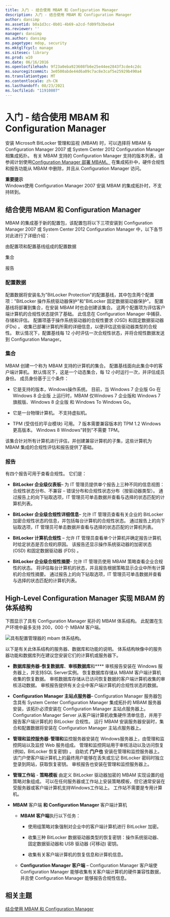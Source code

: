 ```yaml
---
title: 入门 - 结合使用 MBAM 和 Configuration Manager
description: 入门 - 结合使用 MBAM 和 Configuration Manager
author: dansimp
ms.assetid: b0a1d3cc-0b01-4b69-a2cd-fd09fb3beda4
ms.reviewer: ''
manager: dansimp
ms.author: dansimp
ms.pagetype: mdop, security
ms.mktglfcycl: manage
ms.sitesec: library
ms.prod: w10
ms.date: 06/16/2016
ms.openlocfilehash: 9f23a0eba923608fb6e25e44ee2843f3cde4c2dc
ms.sourcegitcommit: 3e0500abde44d6a09c7ac8e3caf5e25929b490a4
ms.translationtype: MT
ms.contentlocale: zh-CN
ms.lasthandoff: 08/23/2021
ms.locfileid: "11910807"
---
```

# <a name="getting-started---using-mbam-with-configuration-manager"></a>入门 - 结合使用 MBAM 和 Configuration Manager


安装 Microsoft BitLocker 管理和监视 (MBAM) 时，可以选择将 MBAM 与 Configuration Manager 2007 或 System Center 2012 Configuration Manager 相集成拓扑。 有关 MBAM 支持的 Configuration Manager 支持的版本列表，请参阅计划使用[Configuration Manager 部署 MBAM。](planning-to-deploy-mbam-with-configuration-manager-2.md) 在集成拓扑中，硬件合规性和报告功能从 MBAM 中删除，并且从 Configuration Manager 访问。

**重要提示**  
Windows使用 Configuration Manager 2007 安装 MBAM 的集成拓扑时，不支持转到。

 

## <a name="using-mbam-with-configuration-manager"></a>结合使用 MBAM 和 Configuration Manager


MBAM 的集成基于新的配置包，该配置包将以下三项安装到 Configuration Manager 2007 或 System Center 2012 Configuration Manager 中，以下各节对此进行了详细介绍：

由配置项和配置基线组成的配置数据

集合

报告

### <a name="configuration-data"></a>配置数据

配置数据将安装名为"BitLocker Protection"的配置基线，其中包含两个配置项："BitLocker 操作系统驱动器保护"和"BitLocker 固定数据驱动器保护"。 配置基线将部署到集合，在安装 MBAM 时也会创建该集合。 这两个配置项为评估客户端计算机的合规性状态提供了基础。 此信息在 Configuration Manager 中捕获、存储和评估。 配置项基于操作系统驱动器的合规性要求 (OSD) 和固定数据驱动器 (FDs) 。 收集已部署计算机所需的详细信息，以便评估这些驱动器类型的合规性。 默认情况下，配置基线每 12 小时评估一次合规性状态，并将合规性数据发送到 Configuration Manager。

### <a name="collection"></a>集合

MBAM 创建一个称为 MBAM 支持的计算机的集合。 配置基线面向此集合中的客户端计算机。 默认情况下，这是一个动态集合，每 12 小时运行一次，并评估成员身份。 成员身份基于三个条件：

-   它是支持的版本，Windows操作系统。 目前，当 Windows 7 企业版 Go 在 Windows 8 企业版 上运行时，MBAM 仅Windows 7 企业版和 Windows 7 旗舰版、Windows 8 企业版 和 Windows To Windows Go。

-   它是一台物理计算机。 不支持虚拟机。

-   TPM (受信任的平台模块) 可用。 7 版本需要兼容版本的 TPM 1.2 Windows更高版本。 Windows 8 Windows"转到"不需要 TPM。

该集合针对所有计算机进行评估，并创建兼容计算机的子集，这些计算机为 MBAM 集成的合规性评估和报告提供了基础。

### <a name="reports"></a>报告

有四个报告可用于查看合规性。 它们是：

-   **BitLocker 企业级仪表板**– 为 IT 管理员提供单个报告上三种不同的信息视图：合规性状态分布、不兼容 – 错误分布和合规性状态分布（按驱动器类型）。 通过报告上的向下钻取选项，IT 管理员可单击数据并查看与选择的状态匹配的计算机列表。

-   **BitLocker 企业级合规性详细信息**– 允许 IT 管理员查看有关企业的 BitLocker 加密合规性状态的信息，并包括每台计算机的合规性状态。 通过报告上的向下钻取选项，IT 管理员可单击数据并查看与选择的状态匹配的计算机列表。

-   **BitLocker 计算机合规性** – 允许 IT 管理员查看单个计算机并确定报告计算机时给定状态是否合规的原因。 该报告还显示操作系统驱动器的加密状态 (OSD) 和固定数据驱动器 (FDS) 。

-   **BitLocker 企业级合规性摘要**- 允许 IT 管理员使用 MBAM 策略查看企业合规性的状态。 将评估每台计算机的状态，并且报告根据策略显示企业中所有计算机的合规性摘要。 通过报告上的向下钻取选项，IT 管理员可单击数据并查看与选择的状态匹配的计算机列表。

## <a name="high-level-architecture-of-mbam-with-configuration-manager"></a>High-Level Configuration Manager 实现 MBAM 的体系结构


下图显示了具有 Configuration Manager 拓扑的 MBAM 体系结构。 此配置在生产环境中最多支持 200，000 个 MBAM 客户端。

![具有配置管理器的 mbam 体系结构。](images/mbam2-cmserver.gif)

以下是有关此体系结构的服务器、数据库和功能的说明。 体系结构映像中的服务器功能和数据库列在建议您安装它们的计算机或服务器下。

-   **数据库服务器**–**恢复数据库**、**审核数据库**和**** 审核报告安装在 Windows 服务器上，并支持SQL Server实例。 恢复数据库存储从 MBAM 客户端计算机收集的恢复数据。 审核数据库存储从已访问恢复数据的客户端计算机收集的审核活动数据。 审核报告提供有关企业中客户端计算机的合规性状态的数据。

-   **Configuration Manager 主站点服务器**– Configuration Manager 服务器包含具有 System Center Configuration Manager 集成拓扑的 MBAM 服务器安装，该拓扑必须安装在 Configuration Manager 主站点服务器上。 Configuration Manager Server 从客户端计算机收集硬件清单信息，并用于报告客户端计算机的 BitLocker 合规性。 运行 MBAM 安装服务器安装时，集合和配置数据将安装在 Configuration Manager 主站点服务器上。

-   **管理和监控服务器**-**管理和**监控服务器安装在 Windows服务器上，由管理和监控网站以及监控 Web 服务组成。 管理和监控网站用于审核活动以及访问恢复 (例如，BitLocker 恢复密钥) 。 自助式 **门户也** 安装在管理和监控服务器上。 该门户使客户端计算机上的最终用户能够在丢失或忘记 BitLocker 密码时独立登录到网站，获取恢复密钥。 审核报告也安装在管理和监控服务器上。

-   **管理工作站** - **策略模板** 由定义 BitLocker 驱动器加密的 MBAM 实现设置的组策略对象组成。 可以在任何服务器或工作站上安装策略模板，但它通常安装在受服务器或客户端计算机支持Windows工作站上。 工作站不需要是专用计算机。

-   **MBAM** 客户端 **和 Configuration Manager** 客户端计算机

    -   **MBAM 客户端**执行以下任务：

        -   使用组策略对象强制对企业中的客户端计算机进行 BitLocker 加密。

        -   收集三种 BitLocker 数据驱动器类型的恢复密钥：操作系统驱动器、固定数据驱动器和 USB 驱动器 (可移动) 密钥。

        -   收集有关客户端计算机的恢复信息和计算机信息。

    -   **Configuration Manager 客户端** – Configuration Manager 客户端使 Configuration Manager 能够收集有关客户端计算机的硬件兼容性数据，并且使 Configuration Manager 能够报告合规性信息。

## <a name="related-topics"></a>相关主题


[结合使用 MBAM 和 Configuration Manager](using-mbam-with-configuration-manager.md)

 

 





